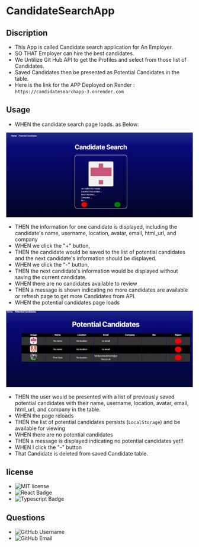 # CandidateSearchApp
## Discription
- This App is called Candidate search application for An Employer.
- SO THAT Employer can hire the best candidates.
- We Untilize Git Hub API to get the Profiles and select from those list of Candidates.
- Saved Candidates then be presented as Potential Candidates in the table.
- Here is the link for the APP Deployed on Render : `https://candidatesearchapp-3.onrender.com`
## Usage
- WHEN the candidate search page loads. as Below:

 ![HomePage](./src/assets/images/HomePage.png)


- THEN the information for one candidate is displayed, including the candidate's name, username, location, avatar, email, html_url, and company
- WHEN we click the "+" button,
- THEN the candidate would be saved to the list of potential candidates and the next candidate's information should be displayed.
- WHEN we click the "-" button,
- THEN the next candidate's information would be displayed without saving the current candidate.
- WHEN there are no candidates available to review
- THEN a message is shown indicating no more candidates are available or refresh page to get more Candidates from API.
- WHEN the potential candidates page loads

 ![potentialCandidatePage](./src/assets/images/potentialCandidatePage.png)

- THEN the user would be presented with a list of previously saved potential candidates with their name, username, location, avatar, email, html_url, and company in the table.
- WHEN the page reloads
- THEN the list of potential candidates persists (`LocalStorage`) and be available for viewing
- WHEN there are no potential candidates
- THEN a message is displayed indicating no potential candidates yet!!
- WHEN I click the "-" button
- That Candidate is deleted from saved Candidate table.

## license 
- ![MIT license](https://img.shields.io/badge/license-MIT-blue.svg)
- ![React Badge](https://img.shields.io/badge/React.JS-text?style=plastic&logo=tv&color=green)
- ![Typescript Badge](https://img.shields.io/badge/TypeScript,HTML,CSS-text?style=plastic&logo=tv&color=yellow)
## Questions 
- ![GitHub Username](https://img.shields.io/badge/GitHub_Username_:-@Jaggz-green)
- ![GitHub Email](https://img.shields.io/badge/Email_:-js.dohil@gmail.com-yellow)